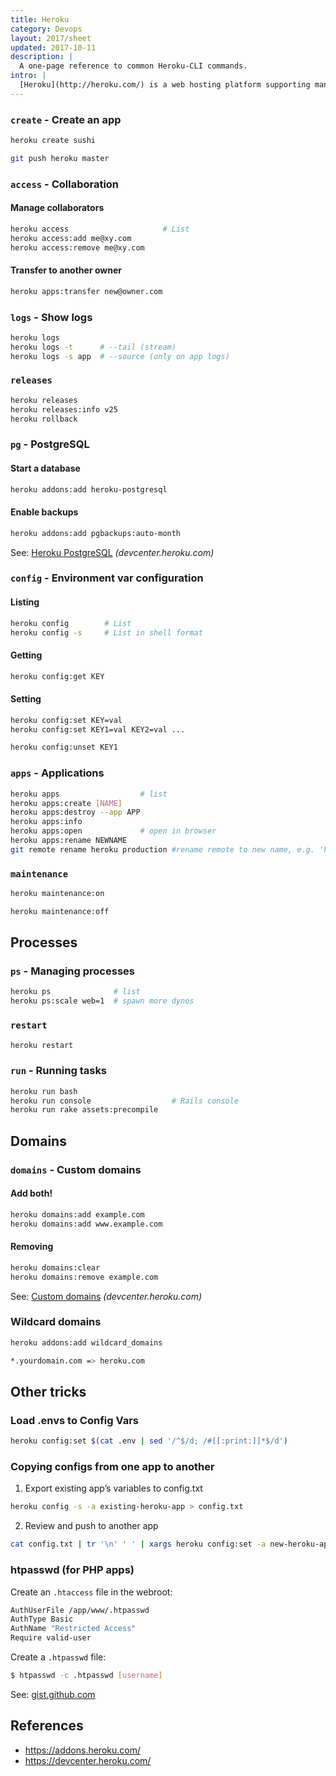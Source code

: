 ```yaml
---
title: Heroku
category: Devops
layout: 2017/sheet
updated: 2017-10-11
description: |
  A one-page reference to common Heroku-CLI commands.
intro: |
  [Heroku](http://heroku.com/) is a web hosting platform supporting many languages, and this guide is a reference to Heroku's [command-line interface](http://heroku.com/).
---
```


### `create` - Create an app

```bash
heroku create sushi
```

```bash
git push heroku master
```

### `access` - Collaboration

#### Manage collaborators

```bash
heroku access                     # List
heroku access:add me@xy.com
heroku access:remove me@xy.com
```

#### Transfer to another owner

```bash
heroku apps:transfer new@owner.com
```

### `logs` - Show logs

```bash
heroku logs
heroku logs -t      # --tail (stream)
heroku logs -s app  # --source (only on app logs)
```

### `releases`

```bash
heroku releases
heroku releases:info v25
heroku rollback
```

### `pg` - PostgreSQL

#### Start a database

```bash
heroku addons:add heroku-postgresql
```

#### Enable backups

```bash
heroku addons:add pgbackups:auto-month
```

See: [Heroku PostgreSQL](https://devcenter.heroku.com/articles/heroku-postgresql) _(devcenter.heroku.com)_

### `config` - Environment var configuration

#### Listing

```bash
heroku config        # List
heroku config -s     # List in shell format
```

#### Getting

```bash
heroku config:get KEY
```

#### Setting

```bash
heroku config:set KEY=val
heroku config:set KEY1=val KEY2=val ...
```

```bash
heroku config:unset KEY1
```

### `apps` - Applications

```bash
heroku apps                  # list
heroku apps:create [NAME]
heroku apps:destroy --app APP
heroku apps:info
heroku apps:open             # open in browser
heroku apps:rename NEWNAME
git remote rename heroku production #rename remote to new name, e.g. 'heroku' -> 'production'
```

### `maintenance`

```bash
heroku maintenance:on
```

```bash
heroku maintenance:off
```

## Processes


### `ps` - Managing processes

```bash
heroku ps              # list
heroku ps:scale web=1  # spawn more dynos
```

### `restart`

```bash
heroku restart
```

### `run` - Running tasks

```bash
heroku run bash
heroku run console                  # Rails console
heroku run rake assets:precompile
```

## Domains

### `domains` - Custom domains

#### Add both!

```bash
heroku domains:add example.com
heroku domains:add www.example.com
```

#### Removing

```bash
heroku domains:clear
heroku domains:remove example.com
```

See: [Custom domains](https://devcenter.heroku.com/articles/custom-domains) _(devcenter.heroku.com)_

### Wildcard domains

```bash
heroku addons:add wildcard_domains
```

```bash
*.yourdomain.com => heroku.com
```

## Other tricks

### Load .envs to Config Vars
```bash
heroku config:set $(cat .env | sed '/^$/d; /#[[:print:]]*$/d')
```

### Copying configs from one app to another
1. Export existing app’s variables to config.txt

```bash
heroku config -s -a existing-heroku-app > config.txt
```

2. Review and push to another app

```bash
cat config.txt | tr '\n' ' ' | xargs heroku config:set -a new-heroku-app
```

### htpasswd (for PHP apps)

Create an `.htaccess` file in the webroot:

```bash
AuthUserFile /app/www/.htpasswd
AuthType Basic
AuthName "Restricted Access"
Require valid-user
```

Create a `.htpasswd` file:

```bash
$ htpasswd -c .htpasswd [username]
```

See: [gist.github.com](https://gist.github.com/3316425)

## References

 * <https://addons.heroku.com/>
 * <https://devcenter.heroku.com/>
